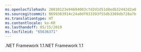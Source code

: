 ```yaml
---
ms.openlocfilehash: 20010123e94694003cfd2d1d51d8edb32442d2a0
ms.sourcegitcommit: 8699383914c24a0df033393f55db3369db728a7b
ms.translationtype: HT
ms.contentlocale: ko-KR
ms.lasthandoff: 05/15/2019
ms.locfileid: "65636371"
---
```

<span data-ttu-id="477b9-101">.NET Framework 1.1</span><span class="sxs-lookup"><span data-stu-id="477b9-101">.NET Framework 1.1</span></span>
